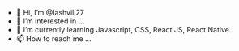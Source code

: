 - 👋 Hi, I’m @Iashvili27
- 👀 I’m interested in ...
- 🌱 I’m currently learning Javascript, CSS, React JS, React Native.
- 📫 How to reach me ...


